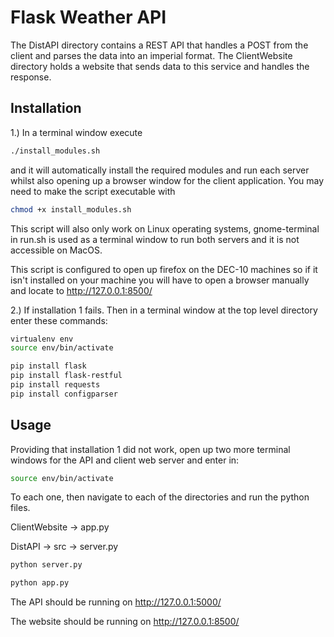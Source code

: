 # Flask Weather API

The DistAPI directory contains a REST API that handles a POST from the client and parses the data into
an imperial format. The ClientWebsite directory holds a website that sends data to this service and handles the response.

## Installation

1.) In a terminal window execute 
```bash
./install_modules.sh
``` 
and it will automatically install the required modules and run each server whilst also opening up a browser window 
for the client application. You may need to make the script executable with 
```bash
chmod +x install_modules.sh 
```
This script will also only work on Linux operating systems, gnome-terminal in run.sh is used as a terminal window
to run both servers and it is not accessible on MacOS.

This script is configured to open up firefox on the DEC-10 machines so if it isn't installed on your machine 
you will have to open a browser manually and locate to http://127.0.0.1:8500/

2.) If installation 1 fails. Then in a terminal window at the top level directory enter these commands:

```bash
virtualenv env
source env/bin/activate

pip install flask
pip install flask-restful
pip install requests
pip install configparser
```

## Usage

Providing that installation 1 did not work, open up two more terminal windows for the API and client web server and enter in:

```bash
source env/bin/activate
```
To each one, then navigate to each of the directories and run the python files.

ClientWebsite -> app.py

DistAPI -> src  -> server.py

```bash
python server.py

python app.py
```

The API should be running on http://127.0.0.1:5000/

The website should be running on http://127.0.0.1:8500/
